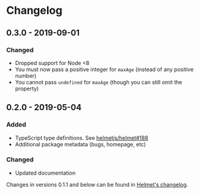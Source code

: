 # Changelog

## 0.3.0 - 2019-09-01
### Changed
- Dropped support for Node <8
- You must now pass a positive integer for `maxAge` (instead of any positive number)
- You cannot pass `undefined` for `maxAge` (though you can still omit the property)

## 0.2.0 - 2019-05-04
### Added
- TypeScript type definitions. See [helmetjs/helmet#188](https://github.com/helmetjs/helmet/issues/188)
- Additional package metadata (bugs, homepage, etc)

### Changed
- Updated documentation

Changes in versions 0.1.1 and below can be found in [Helmet's changelog](https://github.com/helmetjs/helmet/blob/master/CHANGELOG.md).
